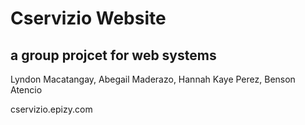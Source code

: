 # Cservizio Website

## a group projcet for web systems

Lyndon Macatangay, 
Abegail Maderazo,
Hannah Kaye Perez,
Benson Atencio

cservizio.epizy.com
